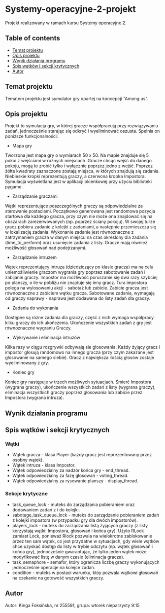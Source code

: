 # Systemy-operacyjne-2-projekt
Projekt realizowany w ramach kursu Systemy operacyjne 2.

## Table of contents
* [Temat projektu](#temat-projektu)
* [Opis projektu](#opis-projektu)
* [Wynik działania programu](#wynik-działania-programu)
* [Spis wątków i sekcji krytycznych](#spis-wątków-i-sekcji-krytycznych)
* [Autor](#autor)

## Temat projektu
Tematem projektu jest symulator gry opartej na koncepcji "Among us".

## Opis projektu
Projekt to symulacja gry, w której gracze współpracują przy rozwiązywaniu zadań, jednocześnie starając się odkryć i wyeliminować oszusta. Spełnia on poniższe funkcjonalności:
* Mapa gry

Tworzona jest mapa gry o wymiarach 50 x 50. Na mapie znajduje się 5 pokoi z wejściami w różnych miejscach. Gracze chcąc wejść do danego pokoju, mogą to zrobić tylko i wyłącznie poprzez jedno z wejść. Poprzez żółte kwadraty zaznaczone zostają miejsca, w których znajdują się zadania. Niebieskie kropki reprezentują graczy, a czerwona kropka Impostora. Symulacja wyświetlana jest w aplikacji okienkowej przy użyciu biblioteki pygame.

* Zarządzanie graczami
  
Wątki reprezentujące poszczególnych graczy są odpowiedzialne za sterowanie postaciami. Początkowo generowana jest randomowa pozycja startowa dla każdego gracza, przy czym nie może ona znajdować się na obszarach zarezerwowanych (np. poprzez ściany pokoju). W swojej turze gracz pobiera zadanie z kolejki z zadaniami, a następnie przemieszcza się w lokalizację zadania. Wykonanie zadanie jest równoznaczne z zatrzymaniem gracza w danym miejscu na czas określony dla zadania (time_to_perform) oraz usunięcie zadania z listy. Gracze mają również możliwość głosowań nad podejrzanymi.

* Zarządzanie intruzem

Wątek reprezentujący intruza (dziedziczący po klasie gracza) ma na celu uniemożliwienie graczom wygrania gry poprzez sabotowanie zadań i zabijanie graczy. Impostor ma możliwość poruszanie się dwa razy szybciej po planszy, o ile w pobliżu nie znajduje się inny gracz. Tura impostora polega na wylosowaniu akcji - sabotaż lub zabicie. Zabicie gracza jest równoznaczne z zabiciem wątku gracza. Sabotowane zadania, wymagają od graczy naprawy - naprawa jest dodawana do listy zadań dla graczy.

* Zadania do wykonania

Dostępne są różne zadania dla graczy, część z nich wymaga współpracy kilku graczy do ich ukończenia. Ukończenie wszystkich zadań z gry jest równoznaczne wygraniu Graczy.

* Wykrywanie i eliminacja intruzów
  
Kilka razy w ciągu rozgrywki odbywają sie głosowania. Każdy żyjący gracz i impostor głosują randomowo na innego gracza (przy czym zakazane jest głosowanie na samego siebie). Gracz z największa ilością głosów zostaje wyeliminowany z gry.

* Koniec gry

Koniec gry następuje w trzech możliwych sytuacjach. Śmierć Impostora (wygrana graczy), ukończenie wszystkich zadań z listy (wygrana graczy), eliminacja wszystkich graczy poprzez głosowania lub zabicie przez Impostora (wygrana intruza).

## Wynik działania programu

## Spis wątków i sekcji krytycznych
### Wątki
* Wątek gracza - klasa Player (każdy gracz jest reprezentowany przez osobny wątek).
* Wątek intruza - klasa Impostor.
* Wątek odpowiedzialny za nadzór końca gry - end_thread.
* Wątek odpowiedzialny za fazę głosowań - voting_thread.
* Wątek odpowiedzialny za rysowanie planszy - display_thread.

### Sekcje krytyczne
* task_queue_lock - muteks do zarządzania pobieraniem oraz dodawaniem zadań z i do kolejki.
* sabotage_task_queue_lock - muteks do zarządzanie pobieraniem zadań z kolejki impostora (w przypadku gry dla dwóch impostorów).
* players_lock - muteks do zarządzania listą żyjących graczy (z listy korzystają wątki: Impostora, głosowań i końca gry). Użyto RLock zamiast Lock, ponieważ Rlock pozwala na wielokrotne zablokowanie przez ten sam wątek, co jest przydatne w sytuacjach, gdy wiele wątków chce uzyskać dostęp do listy w trybie odczytu (np. wątek głosowań i końca gry), jednocześnie gwarantując, że tylko jeden wątek może modyfikować listę w danym czasie (eliminacja gracza).
* task_semaphore - semafor, który ogranicza liczbę graczy wykonujących jednocześnie operacje na kolejce zadań.
* condition - muteks w postaci warunku, któy pozwala wątkowi głosowań na czekanie na gotowość wszystkich graczy.

## Autor
Autor: Kinga Foksińska, nr 255591, grupa: wtorek nieparzysty 9:15
